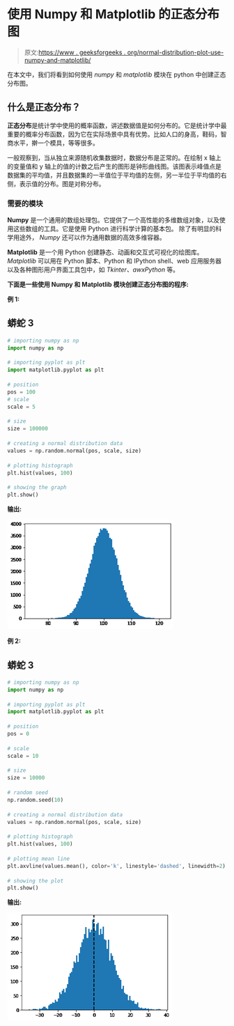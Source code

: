 # 使用 Numpy 和 Matplotlib 的正态分布图

> 原文:[https://www . geeksforgeeks . org/normal-distribution-plot-use-numpy-and-matplotlib/](https://www.geeksforgeeks.org/normal-distribution-plot-using-numpy-and-matplotlib/)

在本文中，我们将看到如何使用 *numpy* 和 *matplotlib* 模块在 python 中创建正态分布图。

## 什么是正态分布？

**正态分布**是统计学中使用的概率函数，讲述数据值是如何分布的。它是统计学中最重要的概率分布函数，因为它在实际场景中具有优势。比如人口的身高，鞋码，智商水平，擀一个模具，等等很多。

一般观察到，当从独立来源随机收集数据时，数据分布是正常的。在绘制 x 轴上的变量值和 y 轴上的值的计数之后产生的图形是钟形曲线图。该图表示峰值点是数据集的平均值，并且数据集的一半值位于平均值的左侧，另一半位于平均值的右侧，表示值的分布。图是对称分布。

### 需要的模块

**Numpy** 是一个通用的数组处理包。它提供了一个高性能的多维数组对象，以及使用这些数组的工具。它是使用 Python 进行科学计算的基本包。
除了有明显的科学用途外， *Numpy* 还可以作为通用数据的高效多维容器。

**Matplotlib** 是一个用 Python 创建静态、动画和交互式可视化的绘图库。 *Matplotlib* 可以用在 Python 脚本、Python 和 IPython shell、web 应用服务器以及各种图形用户界面工具包中，如 *Tkinter、awxPython* 等。

**下面是一些使用 Numpy 和 Matplotlib 模块创建正态分布图的程序:**

**例 1:**

## 蟒蛇 3

```py
# importing numpy as np
import numpy as np

# importing pyplot as plt
import matplotlib.pyplot as plt

# position
pos = 100
# scale
scale = 5

# size
size = 100000

# creating a normal distribution data
values = np.random.normal(pos, scale, size)

# plotting histograph
plt.hist(values, 100)

# showing the graph
plt.show()
```

**输出:**

![](img/8a1773d210d790065eb43b3abd74f48f.png)

**例 2:**

## 蟒蛇 3

```py
# importing numpy as np
import numpy as np

# importing pyplot as plt
import matplotlib.pyplot as plt

# position
pos = 0

# scale
scale = 10

# size
size = 10000

# random seed
np.random.seed(10)

# creating a normal distribution data
values = np.random.normal(pos, scale, size)

# plotting histograph
plt.hist(values, 100)

# plotting mean line
plt.axvline(values.mean(), color='k', linestyle='dashed', linewidth=2)

# showing the plot
plt.show()
```

**输出:**

![](img/80ecf85255d2db0b492e1052bdaf7599.png)